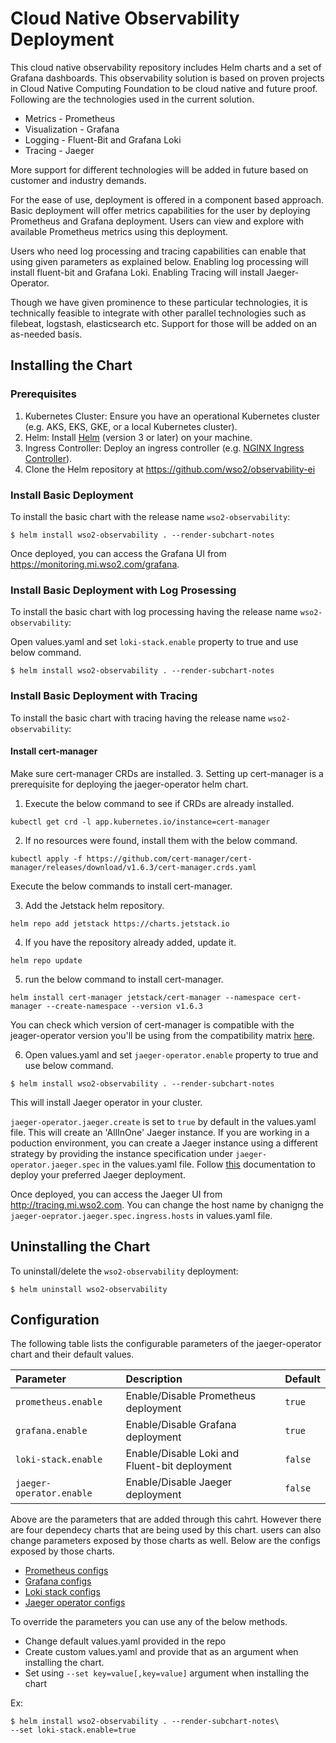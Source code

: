 # Cloud Native Observability Deployment

This cloud native observability repository includes Helm charts and a set of Grafana dashboards. This observability solution is based on proven projects in Cloud Native Computing Foundation to be cloud native and future proof. Following are the technologies used in the current solution.
- Metrics - Prometheus
- Visualization - Grafana
- Logging - Fluent-Bit and Grafana Loki
- Tracing - Jaeger

More support for different technologies will be added in future based on customer and industry demands.

For the ease of use, deployment is offered in a component based approach. Basic deployment will offer metrics capabilities for the user by deploying Prometheus and Grafana deployment. Users can view and explore with available Prometheus metrics using this deployment. 

Users who need log processing and tracing capabilities can enable that using given parameters as explained below. Enabling log processing will install fluent-bit and Grafana Loki. Enabling Tracing will install Jaeger-Operator.

 Though we have given prominence to these particular technologies, it is technically feasible to integrate with other parallel technologies such as filebeat, logstash, elasticsearch etc. Support for those will be added on an as-needed basis.

## Installing the Chart
### Prerequisites
1. Kubernetes Cluster: Ensure you have an operational Kubernetes cluster (e.g. AKS, EKS, GKE, or a local Kubernetes cluster).
2. Helm: Install [Helm](https://helm.sh/docs/intro/install/) (version 3 or later) on your machine.
3. Ingress Controller: Deploy an ingress controller (e.g. [NGINX Ingress Controller](https://kubernetes.github.io/ingress-nginx/deploy/)).
4. Clone the Helm repository at https://github.com/wso2/observability-ei

### Install Basic Deployment

To install the basic chart with the release name `wso2-observability`:

```console
$ helm install wso2-observability . --render-subchart-notes
```

Once deployed, you can access the Grafana UI from https://monitoring.mi.wso2.com/grafana.

### Install Basic Deployment with Log Prosessing

To install the basic chart with log processing having the release name `wso2-observability`:

Open values.yaml and set `loki-stack.enable` property to true and use below command.
```console
$ helm install wso2-observability . --render-subchart-notes
```

### Install Basic Deployment with Tracing

To install the basic chart with tracing having the release name `wso2-observability`:

#### Install cert-manager
Make sure cert-manager CRDs are installed. 3. Setting up cert-manager is a prerequisite for deploying the jaeger-operator helm chart.

1. Execute the below command to see if CRDs are already installed.
```
kubectl get crd -l app.kubernetes.io/instance=cert-manager
```
2. If no resources were found, install them with the below command.
```
kubectl apply -f https://github.com/cert-manager/cert-manager/releases/download/v1.6.3/cert-manager.crds.yaml
```

Execute the below commands to install cert-manager.

3. Add the Jetstack helm repository. 
```
helm repo add jetstack https://charts.jetstack.io
```
4. If you have the repository already added, update it.
```
helm repo update
```
5. run the below command to install cert-manager.
```
helm install cert-manager jetstack/cert-manager --namespace cert-manager --create-namespace --version v1.6.3
```

You can check which version of cert-manager is compatible with the jeager-operator version you'll be using from the compatibility matrix [here](https://github.com/jaegertracing/helm-charts/blob/v2/charts/jaeger-operator/COMPATIBILITY.md).

6. Open values.yaml and set `jaeger-operator.enable` property to true and use below command.
```console
$ helm install wso2-observability . --render-subchart-notes
```
This will install Jaeger operator in your cluster. 

`jaeger-operator.jaeger.create` is set to `true` by default in the values.yaml file. This will create an 'AllInOne' Jaeger instance.
If you are working in a poduction environment, you can create a Jaeger instance using a different strategy by providing the instance specification under `jaeger-operator.jaeger.spec` in the values.yaml file.   Follow [this](https://github.com/jaegertracing/helm-charts/tree/master/charts/jaeger-operator#after-the-helm-installation) documentation to deploy your preferred Jaeger deployment.

Once deployed, you can access the Jaeger UI from  http://tracing.mi.wso2.com. You can change the host name by chanigng the `jaeger-oeprator.jaeger.spec.ingress.hosts` in values.yaml file.

## Uninstalling the Chart

To uninstall/delete the `wso2-observability` deployment:

```console
$ helm uninstall wso2-observability
```
## Configuration

The following table lists the configurable parameters of the jaeger-operator chart and their default values.

| Parameter               | Description                                                 | Default   |
| :---------------------- | :---------------------------------------------------------- | :-------- |
| `prometheus.enable`     | Enable/Disable Prometheus deployment                        | `true`    |
| `grafana.enable`        | Enable/Disable Grafana deployment                           | `true`    |
| `loki-stack.enable`     | Enable/Disable Loki and Fluent-bit deployment               | `false`   |
| `jaeger-operator.enable`         | Enable/Disable Jaeger deployment                            | `false`   |

Above are the parameters that are added through this cahrt. However there are four dependecy charts that are being used by this chart. users can also change parameters exposed by those charts as well. Below are the configs exposed by those charts.
- [Prometheus configs](https://github.com/helm/charts/tree/master/stable/prometheus#configuration)
- [Grafana configs](https://github.com/grafana/helm-charts/tree/main/charts/grafana#configuration)
- [Loki stack configs](https://github.com/grafana/loki/tree/master/production/helm/loki-stack#deploy-loki-and-promtail-to-your-cluster)
- [Jaeger operator configs](https://github.com/jaegertracing/helm-charts/tree/master/charts/jaeger-operator#configuration)

To override the parameters you can use any of the below methods.
- Change default values.yaml provided in the repo
- Create custom values.yaml and provide that as an argument when installing the chart.
- Set using `--set key=value[,key=value]` argument when installing the chart

Ex:
```console
$ helm install wso2-observability . --render-subchart-notes\
--set loki-stack.enable=true
```


